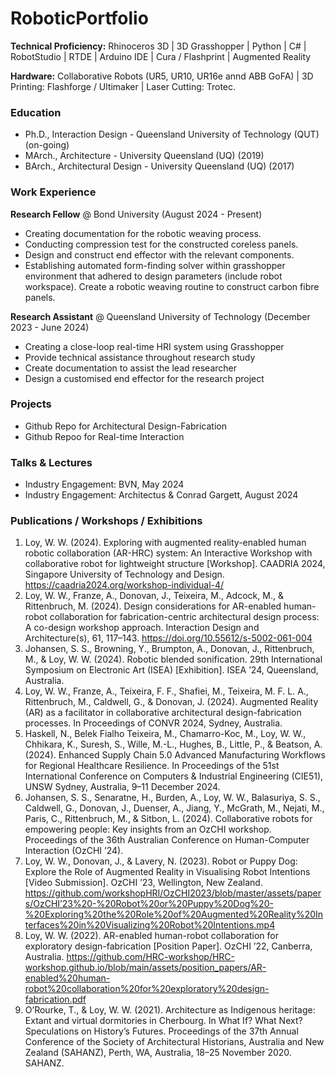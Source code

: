 # RoboticPortfolio
**Technical Proficiency:**
Rhinoceros 3D | 3D Grasshopper | Python | C# | RobotStudio | RTDE | Arduino IDE | Cura / Flashprint | Augmented Reality 

**Hardware:**
Collaborative Robots (UR5, UR10, UR16e annd ABB GoFA) | 3D Printing: Flashforge / Ultimaker | Laser Cutting: Trotec.

### Education
- Ph.D., Interaction Design - Queensland University of Technology (QUT) (on-going)
- MArch., Architecture - University Queensland (UQ) (2019)
- BArch., Architectural Design - University Queensland (UQ) (2017)

### Work Experience
**Research Fellow** @ Bond University (August 2024 - Present)
- Creating documentation for the robotic weaving process.
- Conducting compression test for the constructed coreless panels.
- Design and construct end effector with the relevant components.
- Establishing automated form-finding solver within grasshopper environment that 
adhered to design parameters (include robot workspace).
Create a robotic weaving routine to construct carbon fibre panels. 
  
**Research Assistant** @ Queensland University of Technology (December 2023 - June 2024)
- Creating a close-loop real-time HRI system using Grasshopper
- Provide technical assistance throughout research study
- Create documentation to assist the lead researcher
- Design a customised end effector for the research project

### Projects
- Github Repo for Architectural Design-Fabrication
- Github Repoo for Real-time Interaction

### Talks & Lectures
- Industry Engagement: BVN, May 2024
- Industry Engagement: Architectus & Conrad Gargett, August 2024

### Publications / Workshops / Exhibitions
1. Loy, W. W. (2024). Exploring with augmented reality-enabled human robotic collaboration (AR-HRC) system: An Interactive Workshop with collaborative robot for lightweight structure [Workshop]. CAADRIA 2024, Singapore University of Technology and Design. https://caadria2024.org/workshop-individual-4/
2. Loy, W. W., Franze, A., Donovan, J., Teixeira, M., Adcock, M., & Rittenbruch, M. (2024). Design considerations for AR-enabled human-robot collaboration for fabrication-centric architectural design process: A co-design workshop approach. Interaction Design and Architecture(s), 61, 117–143. https://doi.org/10.55612/s-5002-061-004
3. Johansen, S. S., Browning, Y., Brumpton, A., Donovan, J., Rittenbruch, M., & Loy, W. W. (2024). Robotic blended sonification. 29th International Symposium on Electronic Art (ISEA) [Exhibition]. ISEA ’24, Queensland, Australia.
4. Loy, W. W., Franze, A., Teixeira, F. F., Shafiei, M., Teixeira, M. F. L. A., Rittenbruch, M., Caldwell, G., & Donovan, J. (2024). Augmented Reality (AR) as a facilitator in collaborative architectural design-fabrication processes. In Proceedings of CONVR 2024, Sydney, Australia.
5. Haskell, N., Belek Fialho Teixeira, M., Chamarro-Koc, M., Loy, W. W., Chhikara, K., Suresh, S., Wille, M.-L., Hughes, B., Little, P., & Beatson, A. (2024). Enhanced Supply Chain 5.0 Advanced Manufacturing Workflows for Regional Healthcare Resilience. In Proceedings of the 51st International Conference on Computers & Industrial Engineering (CIE51), UNSW Sydney, Australia, 9–11 December 2024.
6. Johansen, S. S., Senaratne, H., Burden, A., Loy, W. W., Balasuriya, S. S., Caldwell, G., Donovan, J., Duenser, A., Jiang, Y., McGrath, M., Nejati, M., Paris, C., Rittenbruch, M., & Sitbon, L. (2024). Collaborative robots for empowering people: Key insights from an OzCHI workshop. Proceedings of the 36th Australian Conference on Human-Computer Interaction (OzCHI ’24).
7. Loy, W. W., Donovan, J., & Lavery, N. (2023). Robot or Puppy Dog: Explore the Role of Augmented Reality in Visualising Robot Intentions [Video Submission]. OzCHI ’23, Wellington, New Zealand. https://github.com/workshopHRI/OzCHI2023/blob/master/assets/papers/OzCHI’23%20-%20Robot%20or%20Puppy%20Dog%20-%20Exploring%20the%20Role%20of%20Augmented%20Reality%20Interfaces%20in%20Visualizing%20Robot%20Intentions.mp4
8. Loy, W. W. (2022). AR-enabled human-robot collaboration for exploratory design-fabrication [Position Paper]. OzCHI ’22, Canberra, Australia. https://github.com/HRC-workshop/HRC-workshop.github.io/blob/main/assets/position_papers/AR-enabled%20human-robot%20collaboration%20for%20exploratory%20design-fabrication.pdf
9. O’Rourke, T., & Loy, W. W. (2021). Architecture as Indigenous heritage: Extant and virtual dormitories in Cherbourg. In What If? What Next? Speculations on History’s Futures. Proceedings of the 37th Annual Conference of the Society of Architectural Historians, Australia and New Zealand (SAHANZ), Perth, WA, Australia, 18–25 November 2020. SAHANZ.

